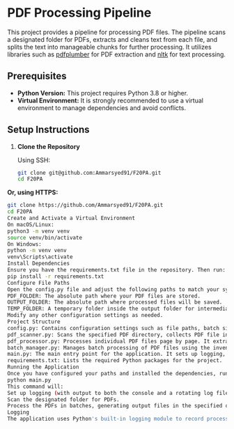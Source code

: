 # PDF Processing Pipeline

This project provides a pipeline for processing PDF files. The pipeline scans a designated folder for PDFs, extracts and cleans text from each file, and splits the text into manageable chunks for further processing. It utilizes libraries such as [pdfplumber](https://github.com/jsvine/pdfplumber) for PDF extraction and [nltk](https://www.nltk.org/) for text processing.

## Prerequisites

- **Python Version:** This project requires Python 3.8 or higher.
- **Virtual Environment:** It is strongly recommended to use a virtual environment to manage dependencies and avoid conflicts.

## Setup Instructions

1. **Clone the Repository**

   Using SSH:

   ```bash
   git clone git@github.com:Ammarsyed91/F20PA.git
   cd F20PA

**Or, using HTTPS:**

```bash
git clone https://github.com/Ammarsyed91/F20PA.git
cd F20PA
Create and Activate a Virtual Environment
On macOS/Linux:
python3 -m venv venv
source venv/bin/activate
On Windows:
python -m venv venv
venv\Scripts\activate
Install Dependencies
Ensure you have the requirements.txt file in the repository. Then run:
pip install -r requirements.txt
Configure File Paths
Open the config.py file and adjust the following paths to match your system:
PDF_FOLDER: The absolute path where your PDF files are stored.
OUTPUT_FOLDER: The absolute path where processed files will be saved.
TEMP_FOLDER: A temporary folder inside the output folder for intermediate files.
Modify any other configuration settings as needed.
Project Structure
config.py: Contains configuration settings such as file paths, batch sizes, chunk sizes, and the number of workers.
pdf_scanner.py: Scans the specified PDF directory, collects PDF file information, and writes an inventory file.
pdf_processor.py: Processes individual PDF files page by page. It extracts text, cleans it (removing stopwords using NLTK), and splits it into chunks.
batch_manager.py: Manages batch processing of PDF files using the inventory generated by the scanner. It processes PDFs in batches and logs successful and failed attempts.
main.py: The main entry point for the application. It sets up logging, creates necessary directories, initiates the scanning of PDFs, and triggers the batch processing.
requirements.txt: Lists the required Python packages for the project.
Running the Application
Once you have configured your paths and installed the dependencies, run the pipeline with:
python main.py
This command will:
Set up logging (with output to both the console and a rotating log file).
Scan the designated folder for PDFs.
Process the PDFs in batches, generating output files in the specified output folder.
Logging
The application uses Python's built-in logging module to record processing details. Log messages are output to the console and saved in a file named processing.log (using a rotating file handler to manage file sizes).
